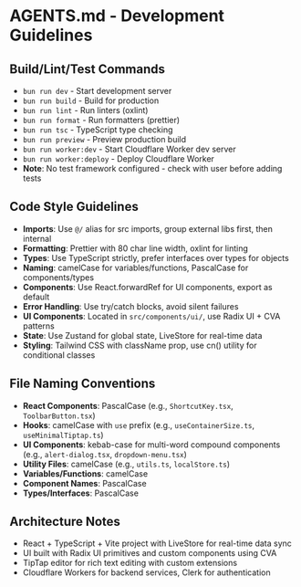 # AGENTS.md - Development Guidelines

## Build/Lint/Test Commands

- `bun run dev` - Start development server
- `bun run build` - Build for production
- `bun run lint` - Run linters (oxlint)
- `bun run format` - Run formatters (prettier)
- `bun run tsc` - TypeScript type checking
- `bun run preview` - Preview production build
- `bun run worker:dev` - Start Cloudflare Worker dev server
- `bun run worker:deploy` - Deploy Cloudflare Worker
- **Note**: No test framework configured - check with user before adding tests

## Code Style Guidelines

- **Imports**: Use `@/` alias for src imports, group external libs first, then internal
- **Formatting**: Prettier with 80 char line width, oxlint for linting
- **Types**: Use TypeScript strictly, prefer interfaces over types for objects
- **Naming**: camelCase for variables/functions, PascalCase for components/types
- **Components**: Use React.forwardRef for UI components, export as default
- **Error Handling**: Use try/catch blocks, avoid silent failures
- **UI Components**: Located in `src/components/ui/`, use Radix UI + CVA patterns
- **State**: Use Zustand for global state, LiveStore for real-time data
- **Styling**: Tailwind CSS with className prop, use cn() utility for conditional classes

## File Naming Conventions

- **React Components**: PascalCase (e.g., `ShortcutKey.tsx`, `ToolbarButton.tsx`)
- **Hooks**: camelCase with `use` prefix (e.g., `useContainerSize.ts`, `useMinimalTiptap.ts`)
- **UI Components**: kebab-case for multi-word compound components (e.g., `alert-dialog.tsx`, `dropdown-menu.tsx`)
- **Utility Files**: camelCase (e.g., `utils.ts`, `localStore.ts`)
- **Variables/Functions**: camelCase
- **Component Names**: PascalCase
- **Types/Interfaces**: PascalCase

## Architecture Notes

- React + TypeScript + Vite project with LiveStore for real-time data sync
- UI built with Radix UI primitives and custom components using CVA
- TipTap editor for rich text editing with custom extensions
- Cloudflare Workers for backend services, Clerk for authentication

